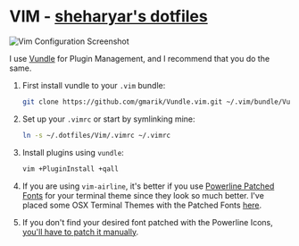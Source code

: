 VIM - [sheharyar's dotfiles](https://github.com/sheharyarn/dotfiles)
====================================================================

![Vim Configuration Screenshot](http://i.imgur.com/WSkHxAz.png)

I use [Vundle](https://github.com/gmarik/Vundle.vim) for Plugin Management, and I recommend that you do the same.

1. First install vundle to your `.vim` bundle:

    ```bash
    git clone https://github.com/gmarik/Vundle.vim.git ~/.vim/bundle/Vundle.vim
    ```

2. Set up your `.vimrc` or start by symlinking mine:

    ```bash
    ln -s ~/.dotfiles/Vim/.vimrc ~/.vimrc
    ```

3. Install plugins using `vundle`:

    ```bash
    vim +PluginInstall +qall
    ```

4. If you are using `vim-airline`, it's better if you use [Powerline Patched Fonts](https://github.com/powerline/fonts/) for your terminal theme since they look so much better. I've placed some OSX Terminal Themes with the Patched Fonts [here](https://github.com/sheharyarn/dotfiles/tree/master/OSX/Terminal).

5. If you don't find your desired font patched with the Powerline Icons, [you'll have to patch it manually](https://github.com/Lokaltog/vim-powerline/tree/develop/fontpatcher).




